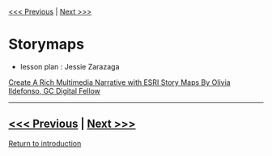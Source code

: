
[<<< Previous](geospatialdata.md) | [Next >>>](continue.md) 

# Storymaps 

* lesson plan : Jessie Zarazaga

[Create A Rich Multimedia Narrative with ESRI Story Maps By Olivia Ildefonso, GC Digital Fellow](https://www.arcgis.com/apps/Cascade/index.html?appid=581c9883c9fa4bab8f8048eaa130a813)

-----

[<<< Previous](geospatialdata.md) | [Next >>>](continue.md) 
-----
[Return to introduction](https://github.com/DHRISMU/geospatialdata)